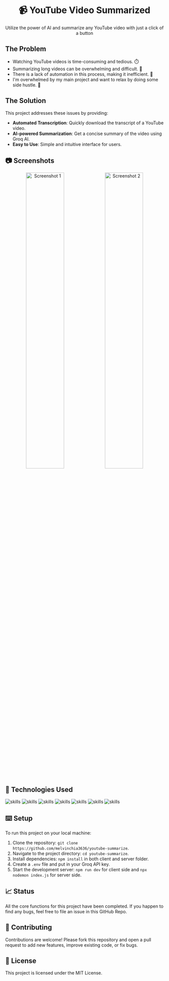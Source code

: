 <center><h1 align="center">📹 YouTube Video Summarized</h1></center>

<p align="center">Utilize the power of AI and summarize any YouTube video with just a click of a button</p>

## The Problem

- Watching YouTube videos is time-consuming and tedious. ⏱️
- Summarizing long videos can be overwhelming and difficult. 🤯
- There is a lack of automation in this process, making it inefficient. 🤖
- I'm overwhelmed by my main project and want to relax by doing some side hustle. 🤯

## The Solution

This project addresses these issues by providing:
- **Automated Transcription**: Quickly download the transcript of a YouTube video.
- **AI-powered Summarization**: Get a concise summary of the video using Groq AI.
- **Easy to Use**: Simple and intuitive interface for users.

## 📷 Screenshots

<div align="center">
 <img width="49%" alt="Screenshot 1" src="https://github.com/melvinchia3636/youtube-summarize/assets/64565584/cefab6d7-e3f8-4dd6-ae0e-337eb0562ac8">
 <img width="49%" alt="Screenshot 2" src="https://github.com/melvinchia3636/youtube-summarize/assets/64565584/4b64b9d6-65c8-4b49-bdec-b637f3f8bbb8">
</div>

## 🔧 Technologies Used
![skills](https://img.shields.io/badge/-TYPECRIPT-FF0000?style=for-the-badge&logo=javascript&logoColor=white&color=3178C6)
![skills](https://img.shields.io/badge/-HTML-FF0000?style=for-the-badge&logo=html5&logoColor=white&color=orange)
![skills](https://img.shields.io/badge/-CSS-FF0000?style=for-the-badge&logo=css3&logoColor=white&color=blue)
![skills](https://img.shields.io/badge/-TAILWIND_CSS-FF0000?style=for-the-badge&logo=tailwindcss&logoColor=white&color=teal)
![skills](https://img.shields.io/badge/-REACT_JS-FF0000?style=for-the-badge&logo=react&logoColor=white&color=skyblue)
![skills](https://img.shields.io/badge/-NODE_JS-FF0000?style=for-the-badge&logo=node.js&logoColor=white&color=green)
![skills](https://img.shields.io/badge/-EXPRESS_JS-FF0000?style=for-the-badge&logo=express&logoColor=white&color=black)

## ⌨️ Setup

To run this project on your local machine:

1. Clone the repository: `git clone https://github.com/melvinchia3636/youtube-summarize`.
2. Navigate to the project directory: `cd youtube-summarize`.
3. Install dependencies: `npm install` in both client and server folder.
4. Create a `.env` file and put in your Groq API key.
5. Start the development server: `npm run dev` for client side and `npx nodemon index.js` for server side.

## 📈 Status

All the core functions for this project have been completed. If you happen to find any bugs, feel free to file an issue in this GitHub Repo.

## 🤝 Contributing

Contributions are welcome! Please fork this repository and open a pull request to add new features, improve existing code, or fix bugs.

## 📄 License

This project is licensed under the MIT License.
